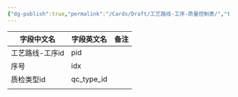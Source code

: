 ```yaml
---
{"dg-publish":true,"permalink":"/Cards/Draft/工艺路线-工序-质量控制表/","tags":["蝶创I-MES/MES/江淮毅昌"]}
---
```




| **字段中文名** | **字段英文名**  | **备注** |
| --------- | ---------- | ------ |
| 工艺路线-工序id | pid        |        |
| 序号        | idx        |        |
| 质检类型id    | qc_type_id |        |
|           |            |        |

